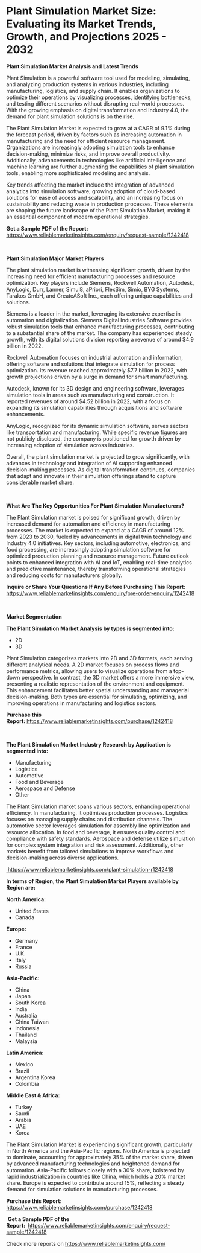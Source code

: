 <p><h1>Plant Simulation Market Size: Evaluating its Market Trends, Growth, and Projections 2025 - 2032</h1></p><p><strong>Plant Simulation Market Analysis and Latest Trends</strong></p>
<p><p>Plant Simulation is a powerful software tool used for modeling, simulating, and analyzing production systems in various industries, including manufacturing, logistics, and supply chain. It enables organizations to optimize their operations by visualizing processes, identifying bottlenecks, and testing different scenarios without disrupting real-world processes. With the growing emphasis on digital transformation and Industry 4.0, the demand for plant simulation solutions is on the rise.</p><p>The Plant Simulation Market is expected to grow at a CAGR of 9.1% during the forecast period, driven by factors such as increasing automation in manufacturing and the need for efficient resource management. Organizations are increasingly adopting simulation tools to enhance decision-making, minimize risks, and improve overall productivity. Additionally, advancements in technologies like artificial intelligence and machine learning are further augmenting the capabilities of plant simulation tools, enabling more sophisticated modeling and analysis.</p><p>Key trends affecting the market include the integration of advanced analytics into simulation software, growing adoption of cloud-based solutions for ease of access and scalability, and an increasing focus on sustainability and reducing waste in production processes. These elements are shaping the future landscape of the Plant Simulation Market, making it an essential component of modern operational strategies.</p></p>
<p><strong>Get a Sample PDF of the Report:&nbsp;</strong> <a href="https://www.reliablemarketinsights.com/enquiry/request-sample/1242418?utm_campaign=3189&utm_medium=2&utm_source=Github&utm_content=ia&utm_term=10032025&utm_id=plant-simulation">https://www.reliablemarketinsights.com/enquiry/request-sample/1242418</a></p>
<p>&nbsp;</p>
<p><strong>Plant Simulation Major Market Players</strong></p>
<p><p>The plant simulation market is witnessing significant growth, driven by the increasing need for efficient manufacturing processes and resource optimization. Key players include Siemens, Rockwell Automation, Autodesk, AnyLogic, Durr, Lanner, Simul8, aPriori, FlexSim, Simio, BYG Systems, Tarakos GmbH, and CreateASoft Inc., each offering unique capabilities and solutions.</p><p>Siemens is a leader in the market, leveraging its extensive expertise in automation and digitalization. Siemens Digital Industries Software provides robust simulation tools that enhance manufacturing processes, contributing to a substantial share of the market. The company has experienced steady growth, with its digital solutions division reporting a revenue of around $4.9 billion in 2022.</p><p>Rockwell Automation focuses on industrial automation and information, offering software and solutions that integrate simulation for process optimization. Its revenue reached approximately $7.7 billion in 2022, with growth projections driven by a surge in demand for smart manufacturing.</p><p>Autodesk, known for its 3D design and engineering software, leverages simulation tools in areas such as manufacturing and construction. It reported revenues of around $4.52 billion in 2022, with a focus on expanding its simulation capabilities through acquisitions and software enhancements.</p><p>AnyLogic, recognized for its dynamic simulation software, serves sectors like transportation and manufacturing. While specific revenue figures are not publicly disclosed, the company is positioned for growth driven by increasing adoption of simulation across industries.</p><p>Overall, the plant simulation market is projected to grow significantly, with advances in technology and integration of AI supporting enhanced decision-making processes. As digital transformation continues, companies that adapt and innovate in their simulation offerings stand to capture considerable market share.</p></p>
<p>&nbsp;</p>
<p><strong>What Are The Key Opportunities For Plant Simulation Manufacturers?</strong></p>
<p><p>The Plant Simulation market is poised for significant growth, driven by increased demand for automation and efficiency in manufacturing processes. The market is expected to expand at a CAGR of around 12% from 2023 to 2030, fueled by advancements in digital twin technology and Industry 4.0 initiatives. Key sectors, including automotive, electronics, and food processing, are increasingly adopting simulation software for optimized production planning and resource management. Future outlook points to enhanced integration with AI and IoT, enabling real-time analytics and predictive maintenance, thereby transforming operational strategies and reducing costs for manufacturers globally.</p></p>
<p><strong>Inquire or Share Your Questions If Any Before Purchasing This Report:</strong> <a href="https://www.reliablemarketinsights.com/enquiry/pre-order-enquiry/1242418?utm_campaign=3189&utm_medium=2&utm_source=Github&utm_content=ia&utm_term=10032025&utm_id=plant-simulation">https://www.reliablemarketinsights.com/enquiry/pre-order-enquiry/1242418</a></p>
<p>&nbsp;</p>
<p><strong>Market Segmentation</strong></p>
<p><strong>The Plant Simulation Market Analysis by types is segmented into:</strong></p>
<p><ul><li>2D</li><li>3D</li></ul></p>
<p><p>Plant Simulation categorizes markets into 2D and 3D formats, each serving different analytical needs. A 2D market focuses on process flows and performance metrics, allowing users to visualize operations from a top-down perspective. In contrast, the 3D market offers a more immersive view, presenting a realistic representation of the environment and equipment. This enhancement facilitates better spatial understanding and managerial decision-making. Both types are essential for simulating, optimizing, and improving operations in manufacturing and logistics sectors.</p></p>
<p><strong>Purchase this Report:&nbsp;</strong><a href="https://www.reliablemarketinsights.com/purchase/1242418?utm_campaign=3189&utm_medium=2&utm_source=Github&utm_content=ia&utm_term=10032025&utm_id=plant-simulation">https://www.reliablemarketinsights.com/purchase/1242418</a></p>
<p>&nbsp;</p>
<p><strong>The Plant Simulation Market Industry Research by Application is segmented into:</strong></p>
<p><ul><li>Manufacturing</li><li>Logistics</li><li>Automotive</li><li>Food and Beverage</li><li>Aerospace and Defense</li><li>Other</li></ul></p>
<p><p>The Plant Simulation market spans various sectors, enhancing operational efficiency. In manufacturing, it optimizes production processes. Logistics focuses on managing supply chains and distribution channels. The automotive sector leverages simulation for assembly line optimization and resource allocation. In food and beverage, it ensures quality control and compliance with safety standards. Aerospace and defense utilize simulation for complex system integration and risk assessment. Additionally, other markets benefit from tailored simulations to improve workflows and decision-making across diverse applications.</p></p>
<p><a href="https://www.reliablemarketinsights.com/plant-simulation-r1242418?utm_campaign=3189&utm_medium=2&utm_source=Github&utm_content=ia&utm_term=10032025&utm_id=plant-simulation">&nbsp;https://www.reliablemarketinsights.com/plant-simulation-r1242418</a></p>
<p><strong>In terms of Region, the Plant Simulation Market Players available by Region are:</strong></p>
<p>
    <p> <strong> North America: </strong>
        <ul>
            <li>United States</li>
            <li>Canada</li>
        </ul>
        </p> 
    <p> <strong> Europe: </strong>
        <ul>
            <li>Germany</li>
            <li>France</li>
            <li>U.K.</li>
            <li>Italy</li>
            <li>Russia</li>
        </ul>
        </p> 
    <p> <strong> Asia-Pacific: </strong>
        <ul>
            <li>China</li>
            <li>Japan</li>
            <li>South Korea</li>
            <li>India</li>
            <li>Australia</li>
            <li>China Taiwan</li>
            <li>Indonesia</li>
            <li>Thailand</li>
            <li>Malaysia</li>
        </ul>
        </p> 
    <p> <strong> Latin America: </strong>
        <ul>
            <li>Mexico</li>
            <li>Brazil</li>
            <li>Argentina Korea</li>
            <li>Colombia</li>
        </ul>
        </p> 
    <p> <strong> Middle East & Africa: </strong>
        <ul>
            <li>Turkey</li>
            <li>Saudi</li>
            <li>Arabia</li>
            <li>UAE</li>
            <li>Korea</li>
        </ul>
    </p>
    </p>
<p><p>The Plant Simulation Market is experiencing significant growth, particularly in North America and the Asia-Pacific regions. North America is projected to dominate, accounting for approximately 35% of the market share, driven by advanced manufacturing technologies and heightened demand for automation. Asia-Pacific follows closely with a 30% share, bolstered by rapid industrialization in countries like China, which holds a 20% market share. Europe is expected to contribute around 15%, reflecting a steady demand for simulation solutions in manufacturing processes.</p></p>
<p><strong>Purchase this Report: </strong><a href="https://www.reliablemarketinsights.com/purchase/1242418?utm_campaign=3189&utm_medium=2&utm_source=Github&utm_content=ia&utm_term=10032025&utm_id=plant-simulation">https://www.reliablemarketinsights.com/purchase/1242418</a></p>
<p>&nbsp;<strong>Get a Sample PDF of the Report:&nbsp;&nbsp;</strong><a href="https://www.reliablemarketinsights.com/enquiry/request-sample/1242418?utm_campaign=3189&utm_medium=2&utm_source=Github&utm_content=ia&utm_term=10032025&utm_id=plant-simulation">https://www.reliablemarketinsights.com/enquiry/request-sample/1242418</a></p>
<p><strong></strong></p>
<p>Check more reports on <a href="https://www.reliablemarketinsights.com/?utm_campaign=3189&utm_medium=2&utm_source=Github&utm_content=ia&utm_term=10032025&utm_id=plant-simulation">https://www.reliablemarketinsights.com/</a></p>